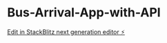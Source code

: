 # Bus-Arrival-App-with-API

[Edit in StackBlitz next generation editor ⚡️](https://stackblitz.com/~/github.com/Gelegrimbor/Bus-Arrival-with-API)
